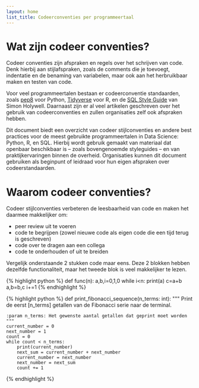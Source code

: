 ```yaml
---
layout: home
list_title: Codeerconventies per programmeertaal
---
```


# Wat zijn codeer conventies?
Codeer conventies zijn afspraken en regels over het schrijven van code. Denk hierbij aan 
stijlafspraken, zoals de comments die je toevoegt, indentatie en de benaming van variabelen, maar ook aan het 
herbruikbaar maken en testen van code.  

Voor veel programmeertalen bestaan er codeerconventie standaarden, zoals [pep8](https://peps.python.org/pep-0008/) 
voor Python, [Tidyverse](https://style.tidyverse.org/) voor R, en de 
[SQL Style Guide](https://www.sqlstyle.guide/) van Simon Holywell. Daarnaast zijn er al veel artikelen geschreven
over het gebruik van codeerconventies en zullen organisaties zelf ook afspraken hebben. 

Dit document biedt een overzicht van codeer stijlconventies en andere best practices voor de meest gebruikte programmeertalen 
in Data Science: Python, R, en SQL. Hierbij wordt gebruik gemaakt van materiaal dat openbaar beschikbaar is – zoals 
bovengenoemde styleguides – en van praktijkervaringen binnen de overheid. 
Organisaties kunnen dit document gebruiken als beginpunt of leidraad voor hun eigen afspraken over codeerstandaarden.


# Waarom codeer conventies?

Codeer stijlconventies verbeteren de leesbaarheid van code en maken het daarmee makkelijker om:  
- peer review uit te voeren  
- code te begrijpen (zowel nieuwe code als eigen code die een tijd terug is geschreven)  
- code over te dragen aan een collega
- code te onderhouden of uit te breiden


Vergelijk onderstaande 2 stukken code maar eens. Deze 2 blokken hebben dezelfde functionaliteit, maar het tweede
blok is veel makkelijker te lezen.

{% highlight python %}
def func(n):
    a,b,i=0,1,0
    while i<n:
        print(a)
        c=a+b
        a,b=b,c
        i+=1
{% endhighlight %}

{% highlight python %}
def print_fibonacci_sequence(n_terms: int):
    """
    Print de eerst [n_terms] getallen van de Fibonacci serie naar de terminal.

    :param n_terms: Het gewenste aantal getallen dat geprint moet worden
    """
    current_number = 0
    next_number = 1
    count = 0
    while count < n_terms:
        print(current_number)
        next_sum = current_number + next_number
        current_number = next_number
        next_number = next_sum
        count += 1
{% endhighlight %}
